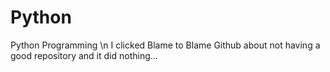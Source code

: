 # Python
Python Programming \n
I clicked Blame to Blame Github about not having a good repository and it did nothing...
